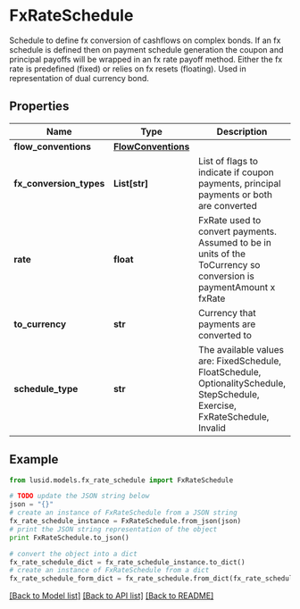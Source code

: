 # FxRateSchedule

Schedule to define fx conversion of cashflows on complex bonds. If an fx schedule is defined then  on payment schedule generation the coupon and principal payoffs will be wrapped in an fx rate payoff method.  Either the fx rate is predefined (fixed) or relies on fx resets (floating).  Used in representation of dual currency bond.

## Properties
Name | Type | Description | Notes
------------ | ------------- | ------------- | -------------
**flow_conventions** | [**FlowConventions**](FlowConventions.md) |  | [optional] 
**fx_conversion_types** | **List[str]** | List of flags to indicate if coupon payments, principal payments or both are converted | [optional] 
**rate** | **float** | FxRate used to convert payments. Assumed to be in units of the ToCurrency so conversion is paymentAmount x fxRate | [optional] 
**to_currency** | **str** | Currency that payments are converted to | [optional] 
**schedule_type** | **str** | The available values are: FixedSchedule, FloatSchedule, OptionalitySchedule, StepSchedule, Exercise, FxRateSchedule, Invalid | 

## Example

```python
from lusid.models.fx_rate_schedule import FxRateSchedule

# TODO update the JSON string below
json = "{}"
# create an instance of FxRateSchedule from a JSON string
fx_rate_schedule_instance = FxRateSchedule.from_json(json)
# print the JSON string representation of the object
print FxRateSchedule.to_json()

# convert the object into a dict
fx_rate_schedule_dict = fx_rate_schedule_instance.to_dict()
# create an instance of FxRateSchedule from a dict
fx_rate_schedule_form_dict = fx_rate_schedule.from_dict(fx_rate_schedule_dict)
```
[[Back to Model list]](../README.md#documentation-for-models) [[Back to API list]](../README.md#documentation-for-api-endpoints) [[Back to README]](../README.md)


